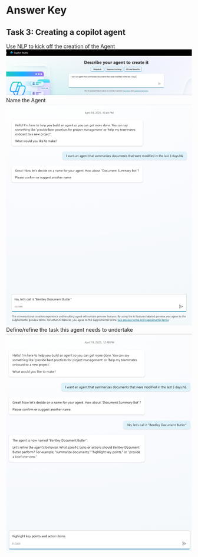 # Answer Key

## Task 3: Creating a copilot agent
Use NLP to kick off the creation of the Agent
![NLP Agent Creation](images/NLPDeclarativeAgent.png)
Name the Agent
![Name your Copilot Agent](images/NamingTheCopilot.png)
Define/refine the task this agent needs to undertake
![Refine Copilot Agent's role](images/DefineTask.png)
